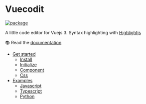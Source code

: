 # Vuecodit

[![package](https://img.shields.io/npm/v/vuecodit)](https://www.npmjs.com/package/vuecodit)

A little code editor for Vuejs 3. Syntax highlighting with [Highlightjs](https://highlightjs.org/)

:books: Read the [documentation](https://synw.github.io/vuecodit/)

 - [Get started](https://synw.github.io/vuecodit/get_started)
    - [Install](https://synw.github.io/vuecodit/get_started/install)
    - [Initialize](https://synw.github.io/vuecodit/get_started/initialize)
    - [Component](https://synw.github.io/vuecodit/get_started/component)
    - [Css](https://synw.github.io/vuecodit/get_started/css)
 - [Examples](https://synw.github.io/vuecodit/examples)
    - [Javascript](https://synw.github.io/vuecodit/examples/javascript)
    - [Typescript](https://synw.github.io/vuecodit/examples/typescript)
    - [Python](https://synw.github.io/vuecodit/examples/python)
